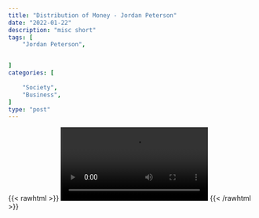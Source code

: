 ```yaml
---
title: "Distribution of Money - Jordan Peterson"
date: "2022-01-22"
description: "misc short"
tags: [
    "Jordan Peterson",


]
categories: [
    
    "Society",
    "Business",
]
type: "post"
---
```

{{< rawhtml >}}
    <video width="auto" height="auto" controls>
        <source src="https://clips.dev00ps.com/Jordan%20Peterson/money.mp4" type="video/mp4"> 
    </video>
{{< /rawhtml >}}